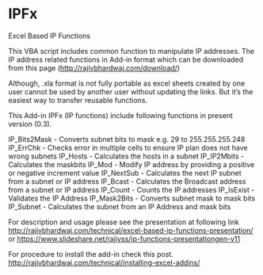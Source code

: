 # IPFx
Excel Based IP Functions

This VBA script includes common function to manipulate IP addresses. The IP address related functions in Add-in format which can be downloaded from this page (http://rajivbhardwaj.com/download/)

Although, .xla format is not fully portable as excel sheets created by one user cannot be used by another user without updating the links. But it’s the easiest way to transfer reusable functions.

This Add-in IPFx (IP functions) include following functions in present version (0.3).

IP_Bits2Mask - Converts subnet bits to mask e.g. 29 to 255.255.255.248
IP_ErrChk - Checks error in multiple cells to ensure IP plan does not have wrong subnets
IP_Hosts - Calculates the hosts in a subnet
IP_IP2Mbits -  Calculates the maskbits
IP_Mod - Modify IP address by providing a positive or negative increment value
IP_NextSub - Calculates the next IP subnet from a subnet or  IP address
IP_Bcast - Calculates the Broadcast address from a subnet or  IP address
IP_Count - Counts the IP addresses
IP_IsExist - Validates the IP Address
IP_Mask2Bits - Converts subnet mask to mask bits
IP_Subnet - Calculates the subnet from an IP Address and mask bits

For description and usage please see the presentation at following link
http://rajivbhardwaj.com/technical/excel-based-ip-functions-presentation/
or
https://www.slideshare.net/rajivss/ip-functions-presentationgen-v11


For procedure to install the add-in check this post.
http://rajivbhardwaj.com/technical/installing-excel-addins/
